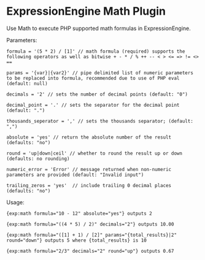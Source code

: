 ExpressionEngine Math Plugin
====

Use Math to execute PHP supported math formulas in ExpressionEngine.

Parameters:

	formula = '(5 * 2) / [1]' // math formula (required) supports the following operators as well as bitwise + - * / % ++ -- < > <= => != <> ==

	params = '{var}|{var2}' // pipe delimited list of numeric parameters to be replaced into formula, recommended due to use of PHP eval (default: null)

	decimals = '2' // sets the number of decimal points (default: "0")

	decimal_point = '.' // sets the separator for the decimal point (default: ".")

	thousands_seperator = ',' // sets the thousands separator; (default: ",")

	absolute = 'yes' // return the absolute number of the result (defaults: "no")

	round = 'up|down|ceil' // whether to round the result up or down (defaults: no rounding)

	numeric_error = 'Error' // message returned when non-numeric parameters are provided (default: "Invalid input")

	trailing_zeros = 'yes'	// include trailing 0 decimal places (defaults: "no")

Usage:

	{exp:math formula="10 - 12" absolute="yes"} outputs 2

	{exp:math formula="((4 * 5) / 2)" decimals="2"} outputs 10.00

	{exp:math formula="([1] + 1) / [2]" params="{total_results}|2" round="down"} outputs 5 where {total_results} is 10

	{exp:math formula="2/3" decimals="2" round="up"} outputs 0.67